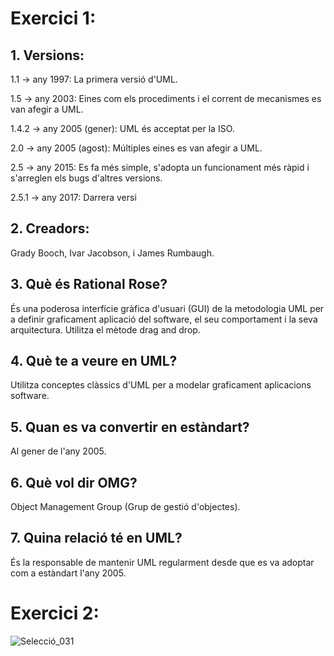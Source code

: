 # Exercici 1:

## 1. Versions:
1.1 -> any 1997: La primera versió d'UML.

1.5 -> any 2003: Eines com els procediments i el corrent de mecanismes es van afegir a UML.

1.4.2 -> any 2005 (gener): UML és acceptat per la ISO.

2.0 -> any 2005 (agost): Múltiples eines es van afegir a UML.

2.5 -> any 2015: Es fa més simple, s'adopta un funcionament més ràpid i s'arreglen els bugs d'altres versions.

2.5.1 -> any 2017: Darrera versi
      
## 2. Creadors:
Grady Booch, Ivar Jacobson, i James Rumbaugh.

## 3. Què és Rational Rose?
És una poderosa interfície gràfica d'usuari (GUI) de la metodologia UML per a definir graficament aplicació del software, el seu comportament i la seva arquitectura. Utilitza el mètode drag and drop.

## 4. Què te a veure en UML?
Utilitza conceptes clàssics d'UML per a modelar graficament aplicacions software.

## 5. Quan es va convertir en estàndart?
Al gener de l'any 2005.

## 6. Què vol dir OMG?
Object Management Group (Grup de gestió d'objectes).

## 7. Quina relació té en UML?
És la responsable de mantenir UML regularment desde que es va adoptar com a estàndart l'any 2005.


# Exercici 2:

![Selecció_031](https://user-images.githubusercontent.com/113598440/222082633-c4757167-ae60-4d95-a908-8c0f38868f5e.png)

